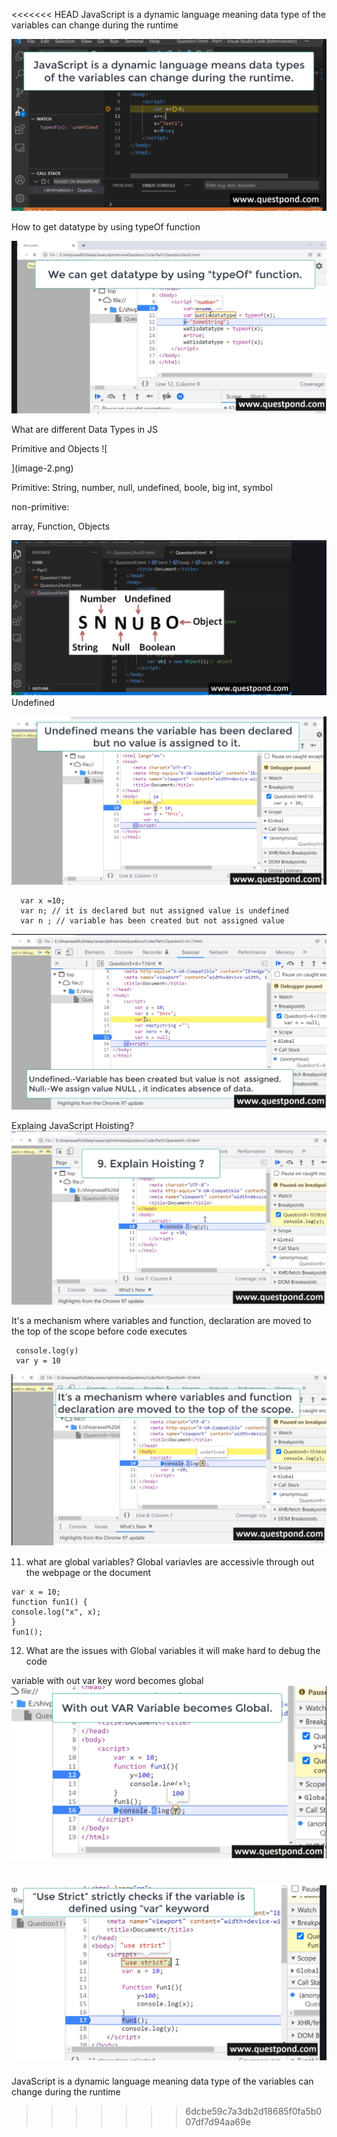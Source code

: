 <<<<<<< HEAD
JavaScript is a dynamic language meaning data type of the variables can change during the runtime

![alt text](image.png)

How to get datatype by using typeOf function

![alt text](image-1.png)

What are different Data Types in JS

Primitive and Objects
![
    
](image-2.png)

Primitive: String, number, null, undefined, boole, big int, symbol

non-primitive:

array, Function, Objects

![alt text](image-3.png)
Undefined

![alt text](image-4.png)
```
  var x =10;
  var n; // it is declared but nut assigned value is undefined
  var n ; // variable has been created but not assigned value

```

![alt text](image-5.png)

Explaing JavaScript Hoisting?
![alt text](image-6.png)

It's a mechanism where variables and function, declaration are moved to the top of the scope before code executes

```
 console.log(y)
 var y = 10
```
![alt text](image-7.png)

11. what are global variables?
Global variavles are accessivle through out the webpage or the document

```
var x = 10;
function fun1() {
console.log("x", x);
}
fun1();

```
12. What are the issues with Global variables
it will make hard to debug the code

variable with out var key word becomes global
![alt text](image-8.png)

![alt text](image-9.png)
=======
JavaScript is a dynamic language meaning data type of the variables can change during the runtime

>>>>>>> 6dcbe59c7a3db2d18685f0fa5b007df7d94aa69e
